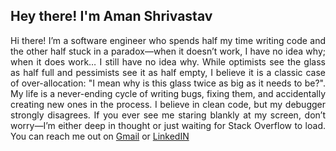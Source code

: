 <h2>Hey there! I'm Aman Shrivastav</h2>
<p align="justify">Hi there! I’m a software engineer who spends half my time writing code and the other half stuck in a paradox—when it doesn’t work, I have no idea why; when it does work… I still have no idea why. While optimists see the glass as half full and pessimists see it as half empty, I believe it is a classic case of over-allocation: "I mean why is this glass twice as big as it needs to be?". My life is a never-ending cycle of writing bugs, fixing them, and accidentally creating new ones in the process. I believe in clean code, but my debugger strongly disagrees. If you ever see me staring blankly at my screen, don’t worry—I’m either deep in thought or just waiting for Stack Overflow to load. You can reach me out on <a href="mailto:amanshrivastav4501@gmail.com">Gmail</a> or <a href="https://www.linkedin.com/in/aman-shrivastav-592110253/" target="_blank">LinkedIN</a></p>
